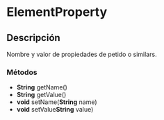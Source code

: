 # ElementProperty

## Descripción

Nombre y valor de propiedades de petido o similars.

### Métodos

- **String** getName()
- **String** getValue()
- **void** setName(**String** name)
- **void** setValue**String** value)

